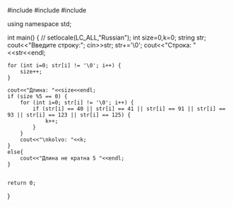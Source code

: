 #include <cstdlib>
#include <iostream>
#include <string>

using namespace std;


int main() {
   // setlocale(LC_ALL,"Russian");
    int size=0,k=0;
    string str;
    cout<<"Введите строку:";   cin>>str;
    str+='\0';
    cout<<"Строка: "<<str<<endl;
    
    for (int i=0; str[i] != '\0'; i++) {
        size++;
    }
   
    cout<<"Длина: "<<size<<endl;
    if (size %5 == 0) {
        for (int i=0; str[i] != '\0'; i++) {
            if (str[i] == 40 || str[i] == 41 || str[i] == 91 || str[i] == 93 || str[i] == 123 || str[i] == 125) {
                k++;
            }
        }
        cout<<"\nkolvo: "<<k;
    }
    else{
        cout<<"Длина не кратна 5 "<<endl;
    }
   
    
    return 0;
}
